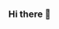 ### Hi there 👋

<!--
**Heersin/Heersin** is a ✨ _special_ ✨ repository because its `README.md` (this file) appears on your GitHub profile.

- 💬 Ask me about : Everything, may reply
- 📫 How to reach me: See My Email~
-->
